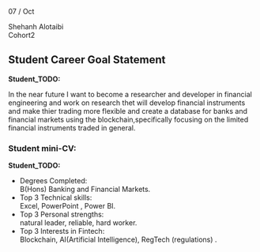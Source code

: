  07 / Oct 

Shehanh Alotaibi  
Cohort2


## Student Career Goal Statement 

   __Student_TODO:__ 
 
  In the near future I want to become a researcher and developer in financial engineering and work on research thet will develop financial instruments and make thier trading more flexible and create a database for banks and financial markets using the blockchain,specifically focusing on the limited financial instruments traded in general.

### Student mini-CV:

  __Student_TODO:__

  - Degrees Completed:    
        B(Hons) Banking and Financial Markets.
  - Top 3 Technical skills:    
        Excel, PowerPoint , Power BI.
  - Top 3 Personal strengths:   
        natural leader, reliable, hard worker.
  - Top 3 Interests in Fintech:    
        Blockchain, AI(Artificial Intelligence), RegTech (regulations) .
